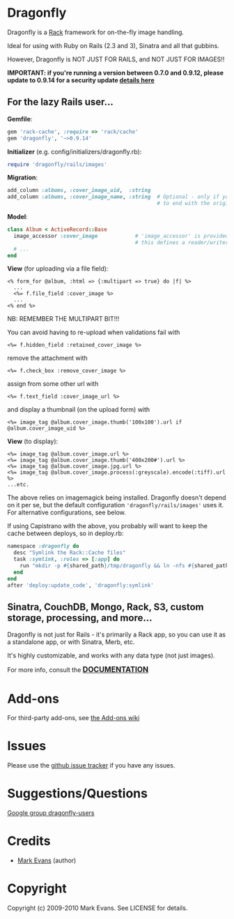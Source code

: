 Dragonfly
===========

Dragonfly is a <a href="http://rack.rubyforge.org">Rack</a> framework for on-the-fly image handling.

Ideal for using with Ruby on Rails (2.3 and 3), Sinatra and all that gubbins.

However, Dragonfly is NOT JUST FOR RAILS, and NOT JUST FOR IMAGES!!

**IMPORTANT: if you're running a version between 0.7.0 and 0.9.12, please update to 0.9.14 for a security update [details here](https://groups.google.com/forum/?fromgroups=#!topic/dragonfly-users/3c3WIU3VQTo)**

For the lazy Rails user...
--------------------------
**Gemfile**:

```ruby
gem 'rack-cache', :require => 'rack/cache'
gem 'dragonfly', '~>0.9.14'
```

**Initializer** (e.g. config/initializers/dragonfly.rb):

```ruby
require 'dragonfly/rails/images'
```

**Migration**:

```ruby
add_column :albums, :cover_image_uid,  :string
add_column :albums, :cover_image_name, :string  # Optional - only if you want urls
                                                # to end with the original filename
```

**Model**:

```ruby
class Album < ActiveRecord::Base
  image_accessor :cover_image            # 'image_accessor' is provided by Dragonfly
                                         # this defines a reader/writer for cover_image
  # ...
end
```

**View** (for uploading via a file field):

```erb
<% form_for @album, :html => {:multipart => true} do |f| %>
  ...
  <%= f.file_field :cover_image %>
  ...
<% end %>
```

NB: REMEMBER THE MULTIPART BIT!!!

You can avoid having to re-upload when validations fail with

```erb
<%= f.hidden_field :retained_cover_image %>
```

remove the attachment with

```erb
<%= f.check_box :remove_cover_image %>
```

assign from some other url with

```erb
<%= f.text_field :cover_image_url %>
```

and display a thumbnail (on the upload form) with

```erb
<%= image_tag @album.cover_image.thumb('100x100').url if @album.cover_image_uid %>
```

**View** (to display):

```erb
<%= image_tag @album.cover_image.url %>
<%= image_tag @album.cover_image.thumb('400x200#').url %>
<%= image_tag @album.cover_image.jpg.url %>
<%= image_tag @album.cover_image.process(:greyscale).encode(:tiff).url %>
...etc.
```

The above relies on imagemagick being installed. Dragonfly doesn't depend on it per se, but the default configuration `'dragonfly/rails/images'`
uses it. For alternative configurations, see below.

If using Capistrano with the above, you probably will want to keep the cache between deploys, so in deploy.rb:

```ruby
namespace :dragonfly do
  desc "Symlink the Rack::Cache files"
  task :symlink, :roles => [:app] do
    run "mkdir -p #{shared_path}/tmp/dragonfly && ln -nfs #{shared_path}/tmp/dragonfly #{release_path}/tmp/dragonfly"
  end
end
after 'deploy:update_code', 'dragonfly:symlink'
```

Sinatra, CouchDB, Mongo, Rack, S3, custom storage, processing, and more...
--------------------------------------------------------------------------
Dragonfly is not just for Rails - it's primarily a Rack app, so you can use it as a standalone app, or with Sinatra, Merb, etc.

It's highly customizable, and works with any data type (not just images).

For more info, consult the <a href="http://markevans.github.com/dragonfly"><big><strong>DOCUMENTATION</strong></big></a>

Add-ons
=======
For third-party add-ons, see [the Add-ons wiki](http://github.com/markevans/dragonfly/wiki/Dragonfly-add-ons)

Issues
======
Please use the <a href="http://github.com/markevans/dragonfly/issues">github issue tracker</a> if you have any issues.

Suggestions/Questions
=====================
<a href="http://groups.google.com/group/dragonfly-users">Google group dragonfly-users</a>

Credits
=======
- [Mark Evans](http://github.com/markevans) (author)

Copyright
========
Copyright (c) 2009-2010 Mark Evans. See LICENSE for details.
